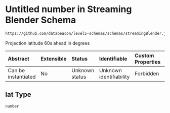 # Untitled number in Streaming Blender Schema

```txt
https://github.com/databeacon/level5-schemas/schemas/streamingBlender.json#/properties/flights/properties/synced/properties/projection/properties/lat
```

Projection latitude 60s ahead in degrees

| Abstract            | Extensible | Status         | Identifiable            | Custom Properties | Additional Properties | Access Restrictions | Defined In                                                                 |
| :------------------ | :--------- | :------------- | :---------------------- | :---------------- | :-------------------- | :------------------ | :------------------------------------------------------------------------- |
| Can be instantiated | No         | Unknown status | Unknown identifiability | Forbidden         | Allowed               | none                | [blender.schema.json\*](../out/blender.schema.json "open original schema") |

## lat Type

`number`

